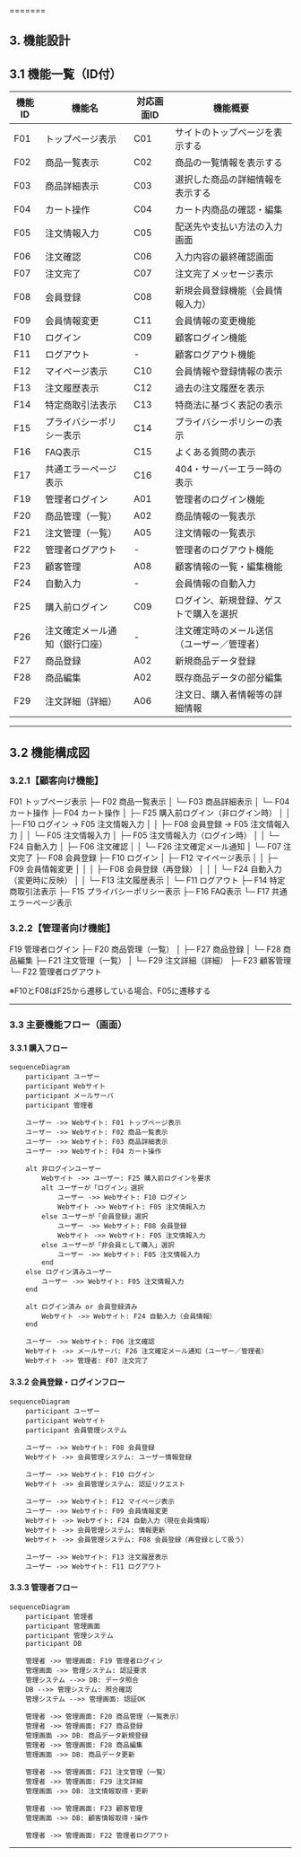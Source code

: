 
=======
## 3. 機能設計
## 3.1 機能一覧（ID付）

| 機能ID | 機能名                       | 対応画面ID         | 機能概要                                           |
|---------|------------------------------|---------------------|----------------------------------------------------|
| F01     | トップページ表示             | C01                 | サイトのトップページを表示する                   |
| F02     | 商品一覧表示                 | C02                 | 商品の一覧情報を表示する                         |
| F03     | 商品詳細表示                 | C03                 | 選択した商品の詳細情報を表示する                 |
| F04     | カート操作                   | C04                 | カート内商品の確認・編集                         |
| F05     | 注文情報入力                 | C05                 | 配送先や支払い方法の入力画面                     |
| F06     | 注文確認                     | C06                 | 入力内容の最終確認画面                           |
| F07     | 注文完了                     | C07                 | 注文完了メッセージ表示                           |
| F08     | 会員登録                     | C08                 | 新規会員登録機能（会員情報入力）                 |
| F09     | 会員情報変更                 | C11                 | 会員情報の変更機能                               |
| F10     | ログイン                     | C09                 | 顧客ログイン機能                                 |
| F11     | ログアウト                   | -                   | 顧客ログアウト機能                               |
| F12     | マイページ表示               | C10                 | 会員情報や登録情報の表示                         |
| F13     | 注文履歴表示                 | C12                 | 過去の注文履歴を表示                             |
| F14     | 特定商取引法表示             | C13                 | 特商法に基づく表記の表示                         |
| F15     | プライバシーポリシー表示     | C14                 | プライバシーポリシーの表示                       |
| F16     | FAQ表示                      | C15                 | よくある質問の表示                               |
| F17     | 共通エラーページ表示         | C16                 | 404・サーバーエラー時の表示                      |
| F19     | 管理者ログイン               | A01                 | 管理者のログイン機能                             |
| F20     | 商品管理（一覧）             | A02                 | 商品情報の一覧表示                               |
| F21     | 注文管理（一覧）             | A05                 | 注文情報の一覧表示                               |
| F22     | 管理者ログアウト             | -                   | 管理者のログアウト機能                           |
| F23     | 顧客管理                     | A08                 | 顧客情報の一覧・編集機能                         |
| F24     | 自動入力                     | -                   | 会員情報の自動入力                               |
| F25     | 購入前ログイン               | C09                 | ログイン、新規登録、ゲストで購入を選択           |
| F26     | 注文確定メール通知（銀行口座） | -                 | 注文確定時のメール送信（ユーザー／管理者）       |
| F27     | 商品登録                     | A02                 | 新規商品データ登録                               |
| F28     | 商品編集                     | A02                 | 既存商品データの部分編集                         |
| F29     | 注文詳細（詳細）             | A06                 | 注文日、購入者情報等の詳細情報                   |

---

## 3.2 機能構成図

### 3.2.1【顧客向け機能】
F01 トップページ表示
├─ F02 商品一覧表示
│   └─ F03 商品詳細表示
│       └─ F04 カート操作
├─ F04 カート操作
│   ├─ F25 購入前ログイン（非ログイン時）
│   │   ├─ F10 ログイン → F05 注文情報入力
│   │   ├─ F08 会員登録 → F05 注文情報入力
│   │   └─ F05 注文情報入力
│   ├─ F05 注文情報入力（ログイン時）
│   │   └─ F24 自動入力
│   ├─ F06 注文確認
│   │   └─ F26 注文確定メール通知
│   └─ F07 注文完了
├─ F08 会員登録
├─ F10 ログイン
│   ├─ F12 マイページ表示
│   │   ├─ F09 会員情報変更
│   │   │   ├─ F08 会員登録（再登録）
│   │   │   └─ F24 自動入力（変更時に反映）
│   │   └─ F13 注文履歴表示
│   └─ F11 ログアウト
├─ F14 特定商取引法表示
├─ F15 プライバシーポリシー表示
├─ F16 FAQ表示
└─ F17 共通エラーページ表示

### 3.2.2【管理者向け機能】
F19 管理者ログイン
├─ F20 商品管理（一覧）
│   ├─ F27 商品登録
│   └─ F28 商品編集
├─ F21 注文管理（一覧）
│   └─ F29 注文詳細（詳細）
├─ F23 顧客管理
└─ F22 管理者ログアウト

※F10とF08はF25から遷移している場合、F05に遷移する

---

### 3.3 主要機能フロー（画面）
#### 3.3.1 購入フロー
```mermaid
sequenceDiagram
    participant ユーザー
    participant Webサイト
    participant メールサーバ
    participant 管理者

    ユーザー ->> Webサイト: F01 トップページ表示
    ユーザー ->> Webサイト: F02 商品一覧表示
    ユーザー ->> Webサイト: F03 商品詳細表示
    ユーザー ->> Webサイト: F04 カート操作

    alt 非ログインユーザー
        Webサイト ->> ユーザー: F25 購入前ログインを要求
        alt ユーザーが「ログイン」選択
            ユーザー ->> Webサイト: F10 ログイン
            Webサイト ->> Webサイト: F05 注文情報入力
        else ユーザーが「会員登録」選択
            ユーザー ->> Webサイト: F08 会員登録
            Webサイト ->> Webサイト: F05 注文情報入力
        else ユーザーが「非会員として購入」選択
            ユーザー ->> Webサイト: F05 注文情報入力
        end
    else ログイン済みユーザー
        ユーザー ->> Webサイト: F05 注文情報入力
    end

    alt ログイン済み or 会員登録済み
        Webサイト ->> Webサイト: F24 自動入力（会員情報）
    end

    ユーザー ->> Webサイト: F06 注文確認
    Webサイト ->> メールサーバ: F26 注文確定メール通知（ユーザー／管理者）
    Webサイト ->> 管理者: F07 注文完了
```
#### 3.3.2 会員登録・ログインフロー
```mermaid
sequenceDiagram
    participant ユーザー
    participant Webサイト
    participant 会員管理システム

    ユーザー ->> Webサイト: F08 会員登録
    Webサイト ->> 会員管理システム: ユーザー情報登録

    ユーザー ->> Webサイト: F10 ログイン
    Webサイト ->> 会員管理システム: 認証リクエスト

    ユーザー ->> Webサイト: F12 マイページ表示
    ユーザー ->> Webサイト: F09 会員情報変更
    Webサイト ->> Webサイト: F24 自動入力（現在会員情報）
    Webサイト ->> 会員管理システム: 情報更新
    Webサイト ->> 会員管理システム: F08 会員登録（再登録として扱う）

    ユーザー ->> Webサイト: F13 注文履歴表示
    ユーザー ->> Webサイト: F11 ログアウト
```

#### 3.3.3 管理者フロー
```mermaid
sequenceDiagram
    participant 管理者
    participant 管理画面
    participant 管理システム
    participant DB

    管理者 ->> 管理画面: F19 管理者ログイン
    管理画面 ->> 管理システム: 認証要求
    管理システム -->> DB: データ照合
    DB -->> 管理システム: 照合確認
    管理システム -->> 管理画面: 認証OK

    管理者 ->> 管理画面: F20 商品管理（一覧表示）
    管理者 ->> 管理画面: F27 商品登録
    管理画面 ->> DB: 商品データ新規登録
    管理者 ->> 管理画面: F28 商品編集
    管理画面 ->> DB: 商品データ更新

    管理者 ->> 管理画面: F21 注文管理（一覧）
    管理者 ->> 管理画面: F29 注文詳細
    管理画面 ->> DB: 注文情報取得・更新

    管理者 ->> 管理画面: F23 顧客管理
    管理画面 ->> DB: 顧客情報取得・操作

    管理者 ->> 管理画面: F22 管理者ログアウト
```

---
